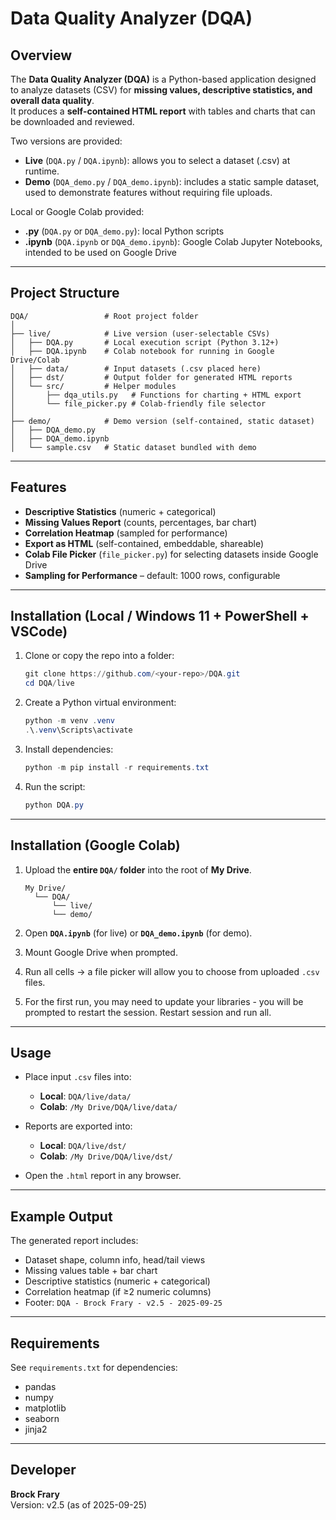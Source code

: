 # Data Quality Analyzer (DQA)

## Overview
The **Data Quality Analyzer (DQA)** is a Python-based application designed to analyze datasets (CSV) for **missing values, descriptive statistics, and overall data quality**.  
It produces a **self-contained HTML report** with tables and charts that can be downloaded and reviewed.  

Two versions are provided:
- **Live** (`DQA.py` / `DQA.ipynb`): allows you to select a dataset (.csv) at runtime.
- **Demo** (`DQA_demo.py` / `DQA_demo.ipynb`): includes a static sample dataset, used to demonstrate features without requiring file uploads.

Local or Google Colab provided:
- **.py** (`DQA.py` or `DQA_demo.py`):  local Python scripts
- **.ipynb** (`DQA.ipynb` or `DQA_demo.ipynb`):  Google Colab Jupyter Notebooks, intended to be used on Google Drive

---

## Project Structure
```
DQA/                 # Root project folder
│
├── live/            # Live version (user-selectable CSVs)
│   ├── DQA.py       # Local execution script (Python 3.12+)
│   ├── DQA.ipynb    # Colab notebook for running in Google Drive/Colab
│   ├── data/        # Input datasets (.csv placed here)
│   ├── dst/         # Output folder for generated HTML reports
│   └── src/         # Helper modules
│       ├── dqa_utils.py   # Functions for charting + HTML export
│       └── file_picker.py # Colab-friendly file selector
│
├── demo/            # Demo version (self-contained, static dataset)
│   ├── DQA_demo.py
│   ├── DQA_demo.ipynb
│   └── sample.csv   # Static dataset bundled with demo
```

---

## Features
- **Descriptive Statistics** (numeric + categorical)
- **Missing Values Report** (counts, percentages, bar chart)
- **Correlation Heatmap** (sampled for performance)
- **Export as HTML** (self-contained, embeddable, shareable)
- **Colab File Picker** (`file_picker.py`) for selecting datasets inside Google Drive  
- **Sampling for Performance** – default: 1000 rows, configurable

---

## Installation (Local / Windows 11 + PowerShell + VSCode)
1. Clone or copy the repo into a folder:
   ```powershell
   git clone https://github.com/<your-repo>/DQA.git
   cd DQA/live
   ```

2. Create a Python virtual environment:
   ```powershell
   python -m venv .venv
   .\.venv\Scripts\activate
   ```

3. Install dependencies:
   ```powershell
   python -m pip install -r requirements.txt
   ```

4. Run the script:
   ```powershell
   python DQA.py
   ```

---

## Installation (Google Colab)
1. Upload the **entire `DQA/` folder** into the root of **My Drive**.
   ```
   My Drive/
     └── DQA/
         └── live/
         └── demo/
   ```

2. Open **`DQA.ipynb`** (for live) or **`DQA_demo.ipynb`** (for demo).  
3. Mount Google Drive when prompted.  
4. Run all cells → a file picker will allow you to choose from uploaded `.csv` files.  
5. For the first run, you may need to update your libraries - you will be prompted to restart the session.  Restart session and run all.
---

## Usage
- Place input `.csv` files into:
  - **Local**: `DQA/live/data/`
  - **Colab**: `/My Drive/DQA/live/data/`

- Reports are exported into:
  - **Local**: `DQA/live/dst/`
  - **Colab**: `/My Drive/DQA/live/dst/`

- Open the `.html` report in any browser.

---

## Example Output
The generated report includes:
- Dataset shape, column info, head/tail views
- Missing values table + bar chart
- Descriptive statistics (numeric + categorical)
- Correlation heatmap (if ≥2 numeric columns)
- Footer: `DQA - Brock Frary - v2.5 - 2025-09-25`

---

## Requirements
See `requirements.txt` for dependencies:
- pandas  
- numpy  
- matplotlib  
- seaborn  
- jinja2  

---

## Developer
**Brock Frary**  
Version: v2.5 (as of 2025-09-25)  